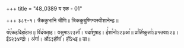 +++
title = "48_0389 य एक - 01"

+++
३८९-१। त्रैककुभानि त्रीणि॥ त्रिककुबुष्णिग्वस्वीशानेन्द्रः॥

य꣥ए꣯कइदिहा꣯हाउ॥ वि꣢द꣡यताइ। वसुमाऽ२३र्ता꣢। यदा꣡꣯शुषाइ। ई꣯शा꣯नोऽ२३आ꣢॥ प्रा꣯ति꣡ष्कुता꣢ऽ३१उवाऽ२३। ईऽ२३४न्द्राः꣥। अं꣢गा꣡। औ꣢ऽ३हो꣤वा꣥। हो꣤ऽ५इ॥ डा॥